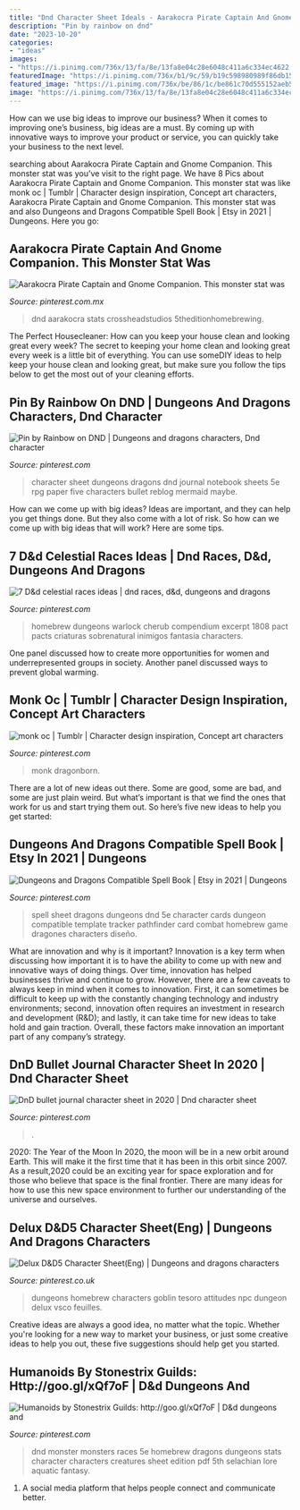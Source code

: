 ```yaml
---
title: "Dnd Character Sheet Ideals - Aarakocra Pirate Captain And Gnome Companion. This Monster Stat Was"
description: "Pin by rainbow on dnd"
date: "2023-10-20"
categories:
- "ideas"
images:
- "https://i.pinimg.com/736x/13/fa/8e/13fa8e04c28e6048c411a6c334ec4622.jpg"
featuredImage: "https://i.pinimg.com/736x/b1/9c/59/b19c598980989f86db15bb7c830eb3f1.jpg"
featured_image: "https://i.pinimg.com/736x/be/86/1c/be861c70d555152aeb59026ca4f0a973.jpg"
image: "https://i.pinimg.com/736x/13/fa/8e/13fa8e04c28e6048c411a6c334ec4622.jpg"
---
```



How can we use big ideas to improve our business?
When it comes to improving one’s business, big ideas are a must. By coming up with innovative ways to improve your product or service, you can quickly take your business to the next level.

	

		
searching about Aarakocra Pirate Captain and Gnome Companion. This monster stat was you've visit to the right page. We have 8 Pics about Aarakocra Pirate Captain and Gnome Companion. This monster stat was like monk oc | Tumblr | Character design inspiration, Concept art characters, Aarakocra Pirate Captain and Gnome Companion. This monster stat was and also Dungeons and Dragons Compatible Spell Book | Etsy in 2021 | Dungeons. Here you go:
		
    
## Aarakocra Pirate Captain And Gnome Companion. This Monster Stat Was

<img loading=lazy src="https://i.pinimg.com/736x/b1/9c/59/b19c598980989f86db15bb7c830eb3f1.jpg" onerror="this.onerror=null;this.src='https://tse1.mm.bing.net/th?id=OIP.sXAx8e2j4P9iNwIv1OZ07QHaKO&amp;pid=15.1';" alt="Aarakocra Pirate Captain and Gnome Companion. This monster stat was">

_Source: pinterest.com.mx_

>dnd aarakocra stats crossheadstudios 5theditionhomebrewing. 

	

The Perfect Housecleaner: How can you keep your house clean and looking great every week?
The secret to keeping your home clean and looking great every week is a little bit of everything. You can use someDIY ideas to help keep your house clean and looking great, but make sure you follow the tips below to get the most out of your cleaning efforts.

    
## Pin By Rainbow On DND | Dungeons And Dragons Characters, Dnd Character

<img loading=lazy src="https://i.pinimg.com/736x/13/fa/8e/13fa8e04c28e6048c411a6c334ec4622.jpg" onerror="this.onerror=null;this.src='https://tse4.mm.bing.net/th?id=OIP.fG04_9VggbTCzUWpN7sa_wHaHa&amp;pid=15.1';" alt="Pin by Rainbow on DND | Dungeons and dragons characters, Dnd character">

_Source: pinterest.com_

>character sheet dungeons dragons dnd journal notebook sheets 5e rpg paper five characters bullet reblog mermaid maybe. 

	

How can we come up with big ideas?
Ideas are important, and they can help you get things done. But they also come with a lot of risk. So how can we come up with big ideas that will work? Here are some tips.

    
## 7 D&amp;d Celestial Races Ideas | Dnd Races, D&amp;d, Dungeons And Dragons

<img loading=lazy src="https://i.pinimg.com/474x/9e/bc/ce/9ebcceb85fc71db5b893a304f8204133.jpg" onerror="this.onerror=null;this.src='https://tse3.mm.bing.net/th?id=OIP.RxaHid1b9gsduu3uGZNdiQAAAA&amp;pid=15.1';" alt="7 D&amp;d celestial races ideas | dnd races, d&amp;d, dungeons and dragons">

_Source: pinterest.com_

>homebrew dungeons warlock cherub compendium excerpt 1808 pact pacts criaturas sobrenatural inimigos fantasia characters. 

	

One panel discussed how to create more opportunities for women and underrepresented groups in society. Another panel discussed ways to prevent global warming.

    
## Monk Oc | Tumblr | Character Design Inspiration, Concept Art Characters

<img loading=lazy src="https://i.pinimg.com/736x/de/b7/96/deb79688ec87a06ee6feed5f0a19bdb1.jpg" onerror="this.onerror=null;this.src='https://tse3.mm.bing.net/th?id=OIP.Y40NOJyvZIHm2F5s2Ru5BAHaKe&amp;pid=15.1';" alt="monk oc | Tumblr | Character design inspiration, Concept art characters">

_Source: pinterest.com_

>monk dragonborn. 

	

There are a lot of new ideas out there. Some are good, some are bad, and some are just plain weird. But what’s important is that we find the ones that work for us and start trying them out. So here’s five new ideas to help you get started: 

    
## Dungeons And Dragons Compatible Spell Book | Etsy In 2021 | Dungeons

<img loading=lazy src="https://i.pinimg.com/originals/8a/20/17/8a20174b6ad39052ca383beb0ecd9e41.jpg" onerror="this.onerror=null;this.src='https://tse1.mm.bing.net/th?id=OIP.dknKD0CpU8VOYjxyk8_1SgHaKf&amp;pid=15.1';" alt="Dungeons and Dragons Compatible Spell Book | Etsy in 2021 | Dungeons">

_Source: pinterest.com_

>spell sheet dragons dungeons dnd 5e character cards dungeon compatible template tracker pathfinder card combat homebrew game dragones characters diseño. 

	

What are innovation and why is it important?
Innovation is a key term when discussing how important it is to have the ability to come up with new and innovative ways of doing things. Over time, innovation has helped businesses thrive and continue to grow. However, there are a few caveats to always keep in mind when it comes to innovation. First, it can sometimes be difficult to keep up with the constantly changing technology and industry environments; second, innovation often requires an investment in research and development (R&D); and lastly, it can take time for new ideas to take hold and gain traction. Overall, these factors make innovation an important part of any company’s strategy.

    
## DnD Bullet Journal Character Sheet In 2020 | Dnd Character Sheet

<img loading=lazy src="https://i.pinimg.com/736x/f9/aa/d7/f9aad75ed1b9647318aa13bcfc59738f.jpg" onerror="this.onerror=null;this.src='https://tse2.mm.bing.net/th?id=OIP.49D_0kKF6pammKumzhDejwHaFj&amp;pid=15.1';" alt="DnD bullet journal character sheet in 2020 | Dnd character sheet">

_Source: pinterest.com_

>. 

	

2020: The Year of the Moon
In 2020, the moon will be in a new orbit around Earth. This will make it the first time that it has been in this orbit since 2007. As a result,2020 could be an exciting year for space exploration and for those who believe that space is the final frontier. There are many ideas for how to use this new space environment to further our understanding of the universe and ourselves.

    
## Delux D&amp;D5 Character Sheet(Eng) | Dungeons And Dragons Characters

<img loading=lazy src="https://i.pinimg.com/736x/be/86/1c/be861c70d555152aeb59026ca4f0a973.jpg" onerror="this.onerror=null;this.src='https://tse4.mm.bing.net/th?id=OIP.KtciWG3bfN0wlCjfEZpEMAHaKc&amp;pid=15.1';" alt="Delux D&amp;D5 Character Sheet(Eng) | Dungeons and dragons characters">

_Source: pinterest.co.uk_

>dungeons homebrew characters goblin tesoro attitudes npc dungeon delux vsco feuilles. 

	

Creative ideas are always a good idea, no matter what the topic. Whether you're looking for a new way to market your business, or just some creative ideas to help you out, these five suggestions should help get you started.

    
## Humanoids By Stonestrix Guilds: Http://goo.gl/xQf7oF | D&amp;d Dungeons And

<img loading=lazy src="https://i.pinimg.com/736x/23/18/89/2318898f0e2143e112f4a375219fafd1--tabletop-rpg-pathfinder-rpg.jpg" onerror="this.onerror=null;this.src='https://tse3.mm.bing.net/th?id=OIP.7zyGUAaJjmZNsW7nM2Nx6gHaKe&amp;pid=15.1';" alt="Humanoids by Stonestrix Guilds: http://goo.gl/xQf7oF | D&amp;d dungeons and">

_Source: pinterest.com_

>dnd monster monsters races 5e homebrew dragons dungeons stats character characters creatures sheet edition pdf 5th selachian lore aquatic fantasy. 

	

1. A social media platform that helps people connect and communicate better.

